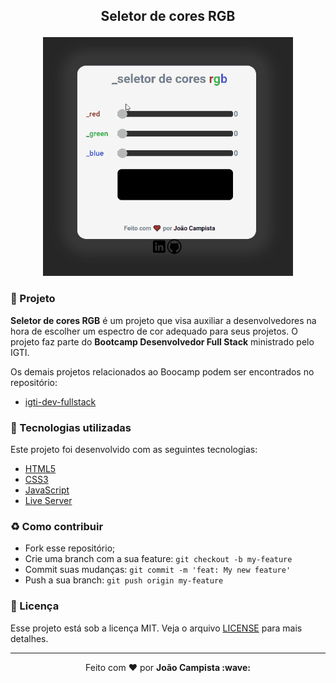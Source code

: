 ## <p align="center"><b>Seletor de cores RGB</b></p>

<p align="center">
  <img src="./src/example_01.gif">
</p>

### :muscle: Projeto

<b>Seletor de cores RGB</b> é um projeto que visa auxiliar a desenvolvedores na hora de escolher um espectro de cor adequado para seus projetos.
O projeto faz parte do <b>Bootcamp Desenvolvedor Full Stack</b> ministrado pelo IGTI.

Os demais projetos relacionados ao Boocamp podem ser encontrados no repositório:

- [igti-dev-fullstack](https://github.com/JoaoCampista/igti-dev-fullstack)

### :rocket: Tecnologias utilizadas

Este projeto foi desenvolvido com as seguintes tecnologias:

- [HTML5](https://html.spec.whatwg.org/multipage/)
- [CSS3](https://www.w3.org/TR/css3-roadmap/)
- [JavaScript](https://www.ecma-international.org/ecma-262/9.0/index.html)
- [Live Server](https://marketplace.visualstudio.com/items?itemName=ritwickdey.LiveServer)

### :recycle: Como contribuir

- Fork esse repositório;
- Crie uma branch com a sua feature: `git checkout -b my-feature`
- Commit suas mudanças: `git commit -m 'feat: My new feature'`
- Push a sua branch: `git push origin my-feature`

### :memo: Licença

Esse projeto está sob a licença MIT. Veja o arquivo [LICENSE](LICENSE) para mais detalhes.

---

<p align="center">Feito com ❤️ por <strong>João Campista :wave: </p>
